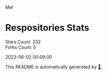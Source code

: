 Me!

# Respositories Stats
Stars Count: 232  
Forks Count: 5

2023-06-02 00:09:00  

This README is automatically generated by [🐰](https://github.com/rnitta/rnitta).
